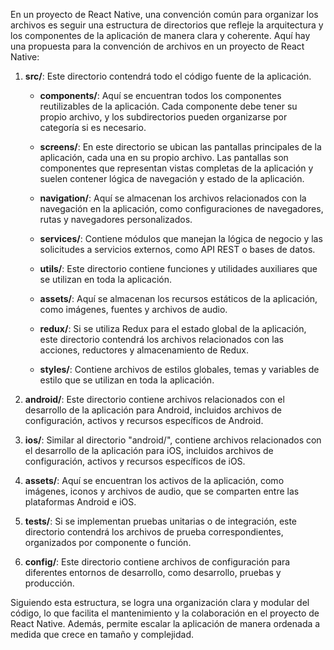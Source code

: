 En un proyecto de React Native, una convención común para organizar los archivos es seguir una estructura de directorios que refleje la arquitectura y los componentes de la aplicación de manera clara y coherente. Aquí hay una propuesta para la convención de archivos en un proyecto de React Native:

1. **src/**: Este directorio contendrá todo el código fuente de la aplicación.

    - **components/**: Aquí se encuentran todos los componentes reutilizables de la aplicación. Cada componente debe tener su propio archivo, y los subdirectorios pueden organizarse por categoría si es necesario.

    - **screens/**: En este directorio se ubican las pantallas principales de la aplicación, cada una en su propio archivo. Las pantallas son componentes que representan vistas completas de la aplicación y suelen contener lógica de navegación y estado de la aplicación.

    - **navigation/**: Aquí se almacenan los archivos relacionados con la navegación en la aplicación, como configuraciones de navegadores, rutas y navegadores personalizados.

    - **services/**: Contiene módulos que manejan la lógica de negocio y las solicitudes a servicios externos, como API REST o bases de datos.

    - **utils/**: Este directorio contiene funciones y utilidades auxiliares que se utilizan en toda la aplicación.

    - **assets/**: Aquí se almacenan los recursos estáticos de la aplicación, como imágenes, fuentes y archivos de audio.

    - **redux/**: Si se utiliza Redux para el estado global de la aplicación, este directorio contendrá los archivos relacionados con las acciones, reductores y almacenamiento de Redux.

    - **styles/**: Contiene archivos de estilos globales, temas y variables de estilo que se utilizan en toda la aplicación.

2. **android/**: Este directorio contiene archivos relacionados con el desarrollo de la aplicación para Android, incluidos archivos de configuración, activos y recursos específicos de Android.

3. **ios/**: Similar al directorio "android/", contiene archivos relacionados con el desarrollo de la aplicación para iOS, incluidos archivos de configuración, activos y recursos específicos de iOS.

4. **assets/**: Aquí se encuentran los activos de la aplicación, como imágenes, iconos y archivos de audio, que se comparten entre las plataformas Android e iOS.

5. **tests/**: Si se implementan pruebas unitarias o de integración, este directorio contendrá los archivos de prueba correspondientes, organizados por componente o función.

6. **config/**: Este directorio contiene archivos de configuración para diferentes entornos de desarrollo, como desarrollo, pruebas y producción.

Siguiendo esta estructura, se logra una organización clara y modular del código, lo que facilita el mantenimiento y la colaboración en el proyecto de React Native. Además, permite escalar la aplicación de manera ordenada a medida que crece en tamaño y complejidad.